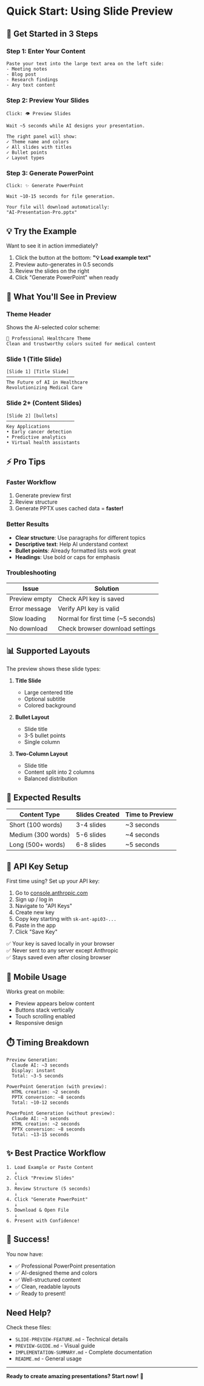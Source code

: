# Quick Start: Using Slide Preview

## 🚀 Get Started in 3 Steps

### Step 1: Enter Your Content
```
Paste your text into the large text area on the left side:
- Meeting notes
- Blog post
- Research findings
- Any text content
```

### Step 2: Preview Your Slides
```
Click: 👁️ Preview Slides

Wait ~5 seconds while AI designs your presentation.

The right panel will show:
✓ Theme name and colors
✓ All slides with titles
✓ Bullet points
✓ Layout types
```

### Step 3: Generate PowerPoint
```
Click: ✨ Generate PowerPoint

Wait ~10-15 seconds for file generation.

Your file will download automatically:
"AI-Presentation-Pro.pptx"
```

## 💡 Try the Example

Want to see it in action immediately?

1. Click the button at the bottom: **"💡 Load example text"**
2. Preview auto-generates in 0.5 seconds
3. Review the slides on the right
4. Click "Generate PowerPoint" when ready

## 🎨 What You'll See in Preview

### Theme Header
Shows the AI-selected color scheme:
```
🎨 Professional Healthcare Theme
Clean and trustworthy colors suited for medical content
```

### Slide 1 (Title Slide)
```
[Slide 1] [Title Slide]
─────────────────────────
The Future of AI in Healthcare
Revolutionizing Medical Care
```

### Slide 2+ (Content Slides)
```
[Slide 2] [bullets]
─────────────────────────
Key Applications
• Early cancer detection
• Predictive analytics
• Virtual health assistants
```

## ⚡ Pro Tips

### Faster Workflow
1. Generate preview first
2. Review structure
3. Generate PPTX uses cached data = **faster!**

### Better Results
- **Clear structure**: Use paragraphs for different topics
- **Descriptive text**: Help AI understand context
- **Bullet points**: Already formatted lists work great
- **Headings**: Use bold or caps for emphasis

### Troubleshooting
| Issue | Solution |
|-------|----------|
| Preview empty | Check API key is saved |
| Error message | Verify API key is valid |
| Slow loading | Normal for first time (~5 seconds) |
| No download | Check browser download settings |

## 📊 Supported Layouts

The preview shows these slide types:

1. **Title Slide**
   - Large centered title
   - Optional subtitle
   - Colored background

2. **Bullet Layout**
   - Slide title
   - 3-5 bullet points
   - Single column

3. **Two-Column Layout**
   - Slide title
   - Content split into 2 columns
   - Balanced distribution

## 🎯 Expected Results

| Content Type | Slides Created | Time to Preview |
|--------------|----------------|-----------------|
| Short (100 words) | 3-4 slides | ~3 seconds |
| Medium (300 words) | 5-6 slides | ~4 seconds |
| Long (500+ words) | 6-8 slides | ~5 seconds |

## 🔑 API Key Setup

First time using? Set up your API key:

1. Go to [console.anthropic.com](https://console.anthropic.com)
2. Sign up / log in
3. Navigate to "API Keys"
4. Create new key
5. Copy key starting with `sk-ant-api03-...`
6. Paste in the app
7. Click "Save Key"

✅ Your key is saved locally in your browser  
✅ Never sent to any server except Anthropic  
✅ Stays saved even after closing browser  

## 📱 Mobile Usage

Works great on mobile:
- Preview appears below content
- Buttons stack vertically
- Touch scrolling enabled
- Responsive design

## ⏱️ Timing Breakdown

```
Preview Generation:
  Claude AI: ~3 seconds
  Display: instant
  Total: ~3-5 seconds

PowerPoint Generation (with preview):
  HTML creation: ~2 seconds
  PPTX conversion: ~8 seconds
  Total: ~10-12 seconds

PowerPoint Generation (without preview):
  Claude AI: ~3 seconds
  HTML creation: ~2 seconds
  PPTX conversion: ~8 seconds
  Total: ~13-15 seconds
```

## ✨ Best Practice Workflow

```
1. Load Example or Paste Content
   ↓
2. Click "Preview Slides"
   ↓
3. Review Structure (5 seconds)
   ↓
4. Click "Generate PowerPoint"
   ↓
5. Download & Open File
   ↓
6. Present with Confidence!
```

## 🎉 Success!

You now have:
- ✅ Professional PowerPoint presentation
- ✅ AI-designed theme and colors
- ✅ Well-structured content
- ✅ Clean, readable layouts
- ✅ Ready to present!

## Need Help?

Check these files:
- `SLIDE-PREVIEW-FEATURE.md` - Technical details
- `PREVIEW-GUIDE.md` - Visual guide
- `IMPLEMENTATION-SUMMARY.md` - Complete documentation
- `README.md` - General usage

---

**Ready to create amazing presentations? Start now!** 🚀

